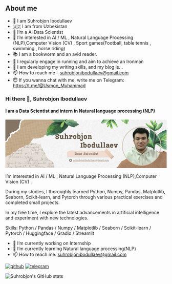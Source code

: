 ## About me

- 🙋 I am Suhrobjon Ibodullaev
- 🇺🇿 I am from Uzbekistan 
- 🌱 I’m a Ai Data Scientist
- 👀 I’m interested in AI / ML , Natural Language Processing (NLP),Computer Vision (CV) , Sport games(Football, table tennis , swimming , horse riding)
- 📚 I am a bookworm and an avid reader.
- 💞️ I regularly engage in running and aim to achieve an Ironman
- 📝 I am developing my writing skills, and my blog is...
- 📫 How to reach me - suhrobjonibodullaev@gmail.com
- 😇 If you wanna chat with me, write me on Telegram: https://t.me/@Usmon_Muhammad


### Hi there 👋, Suhrobjon Ibodullaev
#### I am a Data Scientist and intern in Natural language processing (NLP)
![I am a Data Scientist and intern in Natural language processing (NLP)](https://github.com/Philomath2020/Philomath2020/blob/main/Banner.png)

I’m interested in AI / ML , Natural Language Processing (NLP),Computer Vision (CV) .

During my studies, I thoroughly learned Python, Numpy, Pandas, Matplotlib, Seaborn, Scikit-learn, and Pytorch through various practical exercises and completed small projects.

In my free time, I explore the latest advancements in artificial intelligence and experiment with new technologies.


Skills: Python / Pandas / Numpy / Matplotlib / Seaborn / Scikit-learn / Pytorch / Huggingface / Gradio / Streamlit

- 🔭 I’m currently working on Internship 
- 🌱 I’m currently learning Natural language processing(NLP) 
- 📫 How to reach me: suhrobjonibodullaev@gmail.com 


[<img src='https://cdn.jsdelivr.net/npm/simple-icons@3.0.1/icons/github.svg' alt='github' height='40'>](https://github.com/Philomath2020)  [<img src='https://cdn.jsdelivr.net/npm/simple-icons@3.0.1/icons/telegram.svg' alt='telegram' height='40'>](https://t.me/@Usmon_Muhammad)  



![Suhrobjon's GitHub stats](https://github-readme-stats.vercel.app/api?username=Philomath2020&show_icons=true&theme=radical)
